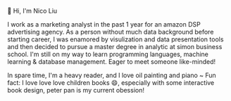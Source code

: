 👋 Hi, I'm Nico Liu

I work as a marketing analyst in the past 1 year for an amazon DSP advertising agency. As a person without much data background before starting career, I was enamored by visulization and data presentation tools and then decided to pursue a master degree in analytic at simon business school. I'm still on my way to learn programming languages, machine learning & database management. Eager to meet someone like-minded!

In spare time, I'm a heavy reader, and I love oil painting and piano ~ 
Fun fact: I love love love children books 😄, especially with some interactive book design, peter pan is my current obession!
